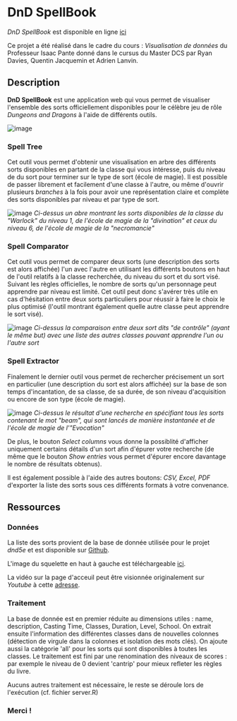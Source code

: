 # DnD SpellBook

*DnD SpellBook* est disponible en ligne [ici](https://wiwerod.shinyapps.io/DnDSpellbook/)

Ce projet a été réalisé dans le cadre du cours : *Visualisation de données* du Professeur Isaac Pante donné dans le cursus du Master DCS par Ryan Davies, Quentin Jacquemin et Adrien Lanvin. 


## Description 

**DnD SpellBook** est une application web qui vous permet de visualiser l'ensemble des sorts officiellement disponibles pour le célèbre jeu de rôle *Dungeons and Dragons* à l'aide de différents outils.

![image](https://user-images.githubusercontent.com/82593320/121702389-1fc6d780-cad2-11eb-957a-22427c424066.png)

### Spell Tree

Cet outil vous permet d'obtenir une visualisation en arbre des différents sorts disponibles en partant de la classe qui vous intéresse, puis du niveau de du sort pour terminer sur le type de sort (école de magie). Il est possible de passer librement et facilement d'une classe à l'autre, ou même d'ouvrir plusieurs *branches* à la fois pour avoir une représentation claire et complète des sorts disponibles par niveau et par type de sort. 

![image](https://user-images.githubusercontent.com/82593320/121705378-dc219d00-cad4-11eb-8229-a90160b58b66.png)
*Ci-dessus un abre montrant les sorts disponibles de la classe du "Warlock" du niveau 1, de l'école de magie de la "divination" et ceux du niveau 6, de l'école de magie de la "necromancie"*

### Spell Comparator 

Cet outil vous permet de comparer deux sorts (une description des sorts est alors affichée) l'un avec l'autre en utilisant les différents boutons en haut de l'outil relatifs à la classe recherchée, du niveau du sort et du sort visé. Suivant les règles officielles, le nombre de sorts qu'un personnage peut apprendre par niveau est limité. Cet outil peut donc s'avérer très utile en cas d'hésitation entre deux sorts particuliers pour réussir à faire le choix le plus optimisé (l'outil montrant également quelle autre classe peut apprendre le sort visé).

![image](https://user-images.githubusercontent.com/82593320/121791208-aa4d2b00-cbe7-11eb-854a-d4c17cd4beb3.png)
*Ci-dessus la comparaison entre deux sort dits "de contrôle" (ayant le même but) avec une liste des autres classes pouvant apprendre l'un ou l'autre sort*

### Spell Extractor 

Finalement le dernier outil vous permet de rechercher précisement un sort en particulier (une description du sort est alors affichée) sur la base de son temps d'incantation, de sa classe, de sa durée, de son niveau d'acquisition ou encore de son type (école de magie). 

![image](https://user-images.githubusercontent.com/82593320/121752473-794df700-cb10-11eb-8c5c-09e47124402c.png)
*Ci-dessus le résultat d'une recherche en spécifiant tous les sorts contenant le mot "beam", qui sont lancés de manière instantanée et de l'école de magie de l'"Evocation"*

De plus, le bouton *Select columns* vous donne la possiblité d'afficher uniquement certains détails d'un sort afin d'épurer votre recherche (de même que le bouton *Show entries* vous permet d'épurer encore davantage le nombre de résultats obtenus).

Il est également possible à l'aide des autres boutons: *CSV, Excel, PDF* d'exporter la liste des sorts sous ces différents formats à votre convenance. 

## Ressources 

### Données

La liste des sorts provient de la base de donnée utilisée pour le projet *dnd5e* et est disponible sur [Github](https://github.com/dndManager/dnd5e).

L'image du squelette en haut à gauche est téléchargeable [ici](https://openclipart.org/download/224584/FightingSkeleton.svg).

La vidéo sur la page d'acceuil peut être visionnée originalement sur *Youtube* à cette [adresse](https://www.youtube.com/watch?v=ANdG2DGm0CQ).

### Traitement

La base de donnée est en premier réduite au dimensions utiles : name, description, Casting Time, Classes, Duration, Level, School.
On extrait ensuite l'information des différentes classes dans de nouvelles colonnes (détection de virgule dans la colonnes et isolation des mots clés).
On ajoute aussi la catégorie 'all' pour les sorts qui sont disponibles à toutes les classes.
Le traitement est fini par une renomination des niveaux de scores : par exemple le niveau de 0 devient 'cantrip' pour mieux refleter les règles du livre.

Aucuns autres traitement est nécessaire, le reste se déroule lors de l'exécution (cf. fichier server.R)

### Merci !
